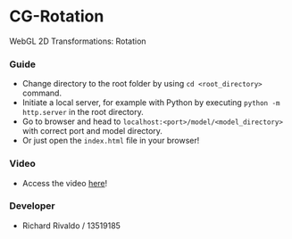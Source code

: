 # CG-Rotation

WebGL 2D Transformations: Rotation

### Guide

-   Change directory to the root folder by using `cd <root_directory>` command.
-   Initiate a local server, for example with Python by executing `python -m http.server` in the root directory.
-   Go to browser and head to `localhost:<port>/model/<model_directory>` with correct port and model directory.
-   Or just open the `index.html` file in your browser!

### Video

-   Access the video [here](https://youtu.be/jKxrFzcvZ_E)!

### Developer

-   Richard Rivaldo / 13519185
